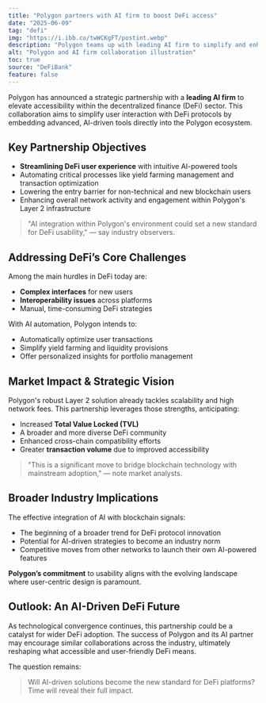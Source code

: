 ```yaml
---
title: "Polygon partners with AI firm to boost DeFi access"
date: "2025-06-09"
tag: "defi"
img: "https://i.ibb.co/twWCKgFT/postint.webp"
description: "Polygon teams up with leading AI firm to simplify and enhance DeFi accessibility"
alt: "Polygon and AI firm collaboration illustration"
toc: true
source: "DeFiBank"
feature: false
---
```


Polygon has announced a strategic partnership with a **leading AI firm** to elevate accessibility within the decentralized finance (DeFi) sector. This collaboration aims to simplify user interaction with DeFi protocols by embedding advanced, AI-driven tools directly into the Polygon ecosystem.

## Key Partnership Objectives

- **Streamlining DeFi user experience** with intuitive AI-powered tools
- Automating critical processes like yield farming management and transaction optimization
- Lowering the entry barrier for non-technical and new blockchain users
- Enhancing overall network activity and engagement within Polygon's Layer 2 infrastructure

> "AI integration within Polygon's environment could set a new standard for DeFi usability," — say industry observers.

## Addressing DeFi’s Core Challenges

Among the main hurdles in DeFi today are:

- **Complex interfaces** for new users
- **Interoperability issues** across platforms
- Manual, time-consuming DeFi strategies

With AI automation, Polygon intends to:

- Automatically optimize user transactions
- Simplify yield farming and liquidity provisions
- Offer personalized insights for portfolio management

## Market Impact & Strategic Vision

Polygon's robust Layer 2 solution already tackles scalability and high network fees. This partnership leverages those strengths, anticipating:

- Increased **Total Value Locked (TVL)**
- A broader and more diverse DeFi community
- Enhanced cross-chain compatibility efforts
- Greater **transaction volume** due to improved accessibility

> "This is a significant move to bridge blockchain technology with mainstream adoption," — note market analysts.

## Broader Industry Implications

The effective integration of AI with blockchain signals:

- The beginning of a broader trend for DeFi protocol innovation
- Potential for AI-driven strategies to become an industry norm
- Competitive moves from other networks to launch their own AI-powered features

**Polygon’s commitment** to usability aligns with the evolving landscape where user-centric design is paramount.

## Outlook: An AI-Driven DeFi Future

As technological convergence continues, this partnership could be a catalyst for wider DeFi adoption. The success of Polygon and its AI partner may encourage similar collaborations across the industry, ultimately reshaping what accessible and user-friendly DeFi means.

The question remains:

> Will AI-driven solutions become the new standard for DeFi platforms? Time will reveal their full impact.
